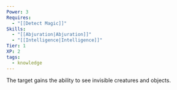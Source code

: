 ```yaml
---
Power: 3
Requires:
  - "[[Detect Magic]]"
Skills:
  - "[[Abjuration|Abjuration]]"
  - "[[Intelligence|Intelligence]]"
Tier: 1
XP: 2
tags:
  - knowledge
---
```


The target gains the ability to see invisible creatures and objects.